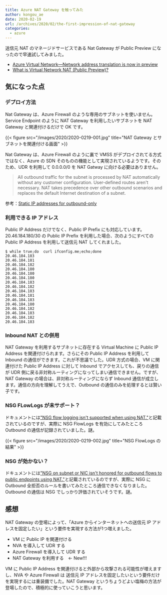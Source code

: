 ```yaml
---
title: Azure NAT Gateway を触ってみた
author: kongou_ae
date: 2020-02-19
url: /archives/2020/02/the-first-impression-of-nat-gateway
categories:
  - azure
---
```


送信元 NAT のマネージドサービスである Nat Gateway が Public Preview になったので早速試してみました。

- [Azure Virtual Network—Network address translation is now in preview](https://azure.microsoft.com/ja-jp/updates/natpreview/)
- [What is Virtual Network NAT (Public Preview)?](https://docs.microsoft.com/en-us/azure/virtual-network/nat-overview)

## 気になった点

### デプロイ方法

Nat Gateway は、Azure Firewall のような専用のサブネットを使いません。Service Endpoint のように NAT Gateway を利用したいサブネットを NAT Gateway と関連付けるだけで OK です。

{{< figure src="/images/2020/2020-0219-001.jpg" title="NAT Gateway とサブネットを関連付ける画面" >}}

Nat Gateway は、Azure Firewall のように裏で VMSS がデプロイされてる方式ではなく、Azure の SDN そのものの機能として実現されているようです。そのため、UDR を利用して 0.0.0.0/0 を NAT Gatway に向ける必要はありません。

> All outbound traffic for the subnet is processed by NAT automatically without any customer configuration. User-defined routes aren't necessary. NAT takes precedence over other outbound scenarios and replaces the default Internet destination of a subnet.

参考：[Static IP addresses for outbound-only](https://docs.microsoft.com/en-us/azure/virtual-network/nat-overview#static-ip-addresses-for-outbound-only)

### 利用できる IP アドレス

Public IP Address だけでなく、Public IP Prefix にも対応しています。20.46.184.180/30 の Public IP Prefix を利用した場合、次のようにすべての Public IP Address を利用して送信元 NAT してくれました。

```
$ while true;do  curl ifconfig.me;echo;done
20.46.184.183
20.46.184.181
20.46.184.182
20.46.184.180
20.46.184.180
20.46.184.180
20.46.184.183
20.46.184.182
20.46.184.183
20.46.184.181
20.46.184.183
20.46.184.180
20.46.184.182
20.46.184.183
20.46.184.182
20.46.184.183
```

### Inbound NAT との併用

NAT Gateway を利用するサブネットに存在する Virtual Machine に Public IP Address を関連付けられます。さらにその Public IP Address を利用して Inbound の通信ができます。これが不思議でした。UDR 方式の場合、VM に関連付けた Public IP Address に対して Inbound でアクセスしても、戻りの通信が UDR 側に戻る非対称ルーティングになってしまい通信できません。ですが、NAT Gateway の場合は、非対称ルーティングにならず Inbound 通信が成立します。通信の方向を理解してうえで、Outbound の通信のみを処理するとは賢い子です。

### NSG FLowLogs が未サポート？

ドキュメントには["NSG flow logging isn't supported when using NAT."](https://docs.microsoft.com/ja-jp/azure/virtual-network/nat-overview#limitations)と記載されているのですが、実際に NSG FlowLogs を有効にしてみたところ Outbound の通信が記録されていました。謎。

{{< figure src="/images/2020/2020-0219-002.jpg" title="NSG FlowLogs の結果" >}}


### NSG が効かない？

ドキュメントには["NSG on subnet or NIC isn't honored for outbound flows to public endpoints using NAT."](https://docs.microsoft.com/ja-jp/azure/virtual-network/nat-overview#limitations)と記載されているのですが、実際に NSG に Outbound 全拒否のルールを書いてみたところ通信できなくなりました。Outbound の通信は NSG でしっかり評価されていそうです。謎。

## 感想

NAT Gateway の登場によって、「Azure からインターネットへの送信元 IP アドレスを固定したい」という要件を実現する方法が1つ増えました。

- VM に Public IP を関連付ける
- NVA を導入して UDR する
- Azure Firewall を導入して UDR する
- NAT Gateway を利用する　← New!!!

VM に Public IP Address を関連付けると外部から攻撃される可能性が増えますし、NVA や Azure Firewall は 送信元 IP アドレスを固定したいという要件だけを実現するには重装備でした。NAT Gateway というちょうどよい塩梅の方法が登場したので、積極的に使っていこうと思います。
